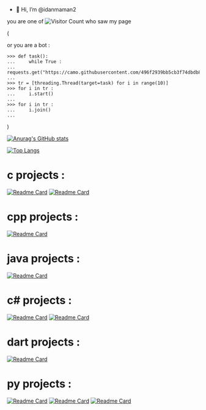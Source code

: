 - 👋 Hi, I’m @idanmaman2


you are one of 
![Visitor Count](https://profile-counter.glitch.me/idanmaman2/count.svg)
who saw my page 

(

or you are a bot : 
```
>>> def task():
...     while True : 
...             requests.get("https://camo.githubusercontent.com/496f2939bb5cb3f74dbdb821c20d29b52f63b943a9af4ccb5fb0a51fe8cc21f8/68747470733a2f2f70726f66696c652d636f756e7465722e676c697463682e6d652f6964616e6d616d616e322f636f756e742e737667")
... 
>>> tr = [threading.Thread(target=task) for i in range(10)] 
>>> for i in tr : 
...     i.start()
... 
>>> for i in tr : 
...     i.join()
... 

```
)


[![Anurag's GitHub stats](https://github-readme-stats.vercel.app/api?username=idanmaman2)](https://github.com/anuraghazra/github-readme-stats)
<!---
idanmaman2/idanmaman2 is a ✨ special ✨ repository because its `README.md` (this file) appears on your GitHub profile.
You can click the Preview link to take a look at your changes.
--->
[![Top Langs](https://github-readme-stats.vercel.app/api/top-langs/?username=idanmaman2&langs_count=8)](https://github.com/anuraghazra/github-readme-stats)



# c projects : 
[![Readme Card](https://github-readme-stats.vercel.app/api/pin/?username=idanmaman2&repo=ascii3DViewer)](https://github.com/anuraghazra/github-readme-stats)
[![Readme Card](https://github-readme-stats.vercel.app/api/pin/?username=idanmaman2&repo=IDHM_SHELL)](https://github.com/anuraghazra/github-readme-stats)

# cpp projects : 
[![Readme Card](https://github-readme-stats.vercel.app/api/pin/?username=idanmaman2&repo=Os_project_client_plus_server)](https://github.com/anuraghazra/github-readme-stats)

# java projects : 
[![Readme Card](https://github-readme-stats.vercel.app/api/pin/?username=idanmaman2&repo=ISE5782_6941_3797)](https://github.com/anuraghazra/github-readme-stats)

# c# projects : 
[![Readme Card](https://github-readme-stats.vercel.app/api/pin/?username=idanmaman2&repo=HandHero--Kinect-v1.8-)](https://github.com/anuraghazra/github-readme-stats)
  [![Readme Card](https://github-readme-stats.vercel.app/api/pin/?username=asimon655&repo=dotNet5782_3715_6941)](https://github.com/anuraghazra/github-readme-stats)

# dart projects :
[![Readme Card](https://github-readme-stats.vercel.app/api/pin/?username=idanmaman2&repo=ISPOT_IDHM)](https://github.com/anuraghazra/github-readme-stats)

# py projects : 
[![Readme Card](https://github-readme-stats.vercel.app/api/pin/?username=idanmaman2&repo=youtube_Playlist_Downloder)](https://github.com/anuraghazra/github-readme-stats)
  [![Readme Card](https://github-readme-stats.vercel.app/api/pin/?username=idanmaman2&repo=HRSpider)](https://github.com/anuraghazra/github-readme-stats)
    [![Readme Card](https://github-readme-stats.vercel.app/api/pin/?username=idanmaman2&repo=Selenium_SIte_Check)](https://github.com/anuraghazra/github-readme-stats)
  

